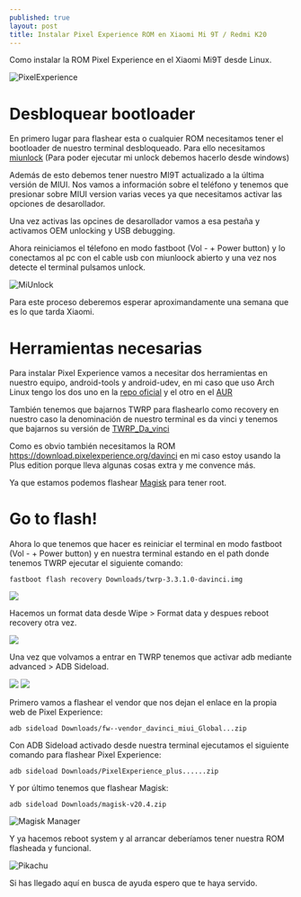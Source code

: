 ```yaml
---
published: true
layout: post
title: Instalar Pixel Experience ROM en Xiaomi Mi 9T / Redmi K20
---
```


Como instalar la ROM Pixel Experience en el Xiaomi Mi9T desde Linux.

![PixelExperience](https://clubtech.es/wp-content/uploads/2020/01/PixelExperience.jpg)

# Desbloquear bootloader

En primero lugar para flashear esta o cualquier ROM necesitamos tener el bootloader de nuestro terminal desbloqueado. Para ello necesitamos [miunlock](https://en.miui.com/unlock/download_en.html) (Para poder ejecutar mi unlock debemos hacerlo desde windows)

Además de esto debemos tener nuestro MI9T actualizado a la última versión de MIUI. Nos vamos a información sobre el teléfono y tenemos que presionar sobre MIUI version varias veces ya que necesitamos activar las opciones de desarollador.

Una vez activas las opcines de desarollador vamos a esa pestaña y activamos OEM unlocking y USB debugging.

Ahora reiniciamos el télefono en modo fastboot (Vol - + Power button) y lo conectamos al pc con el cable usb con miunloock abierto y una vez nos detecte el terminal pulsamos unlock.

![MiUnlock](https://www.xiaomiadictos.com/wp-content/uploads/2019/03/desbloquear-bootloader-xiaomi-sin-esperar-garantia-tutorial-11.jpg)

Para este proceso deberemos esperar aproximandamente una semana que es lo que tarda Xiaomi.

# Herramientas necesarias

Para instalar Pixel Experience vamos a necesitar dos herramientas en nuestro equipo, android-tools y android-udev, en mi caso que uso Arch Linux tengo los dos uno en la [repo oficial](https://www.archlinux.org/packages/) y el otro en el [AUR](https://aur.archlinux.org/)

También tenemos que bajarnos TWRP para flashearlo como recovery en nuestro caso la denominación de nuestro terminal es da vinci y tenemos que bajarnos su versión de [TWRP_Da_vinci](https://dl.twrp.me/davinci/)

Como es obvio también necesitamos la ROM https://download.pixelexperience.org/davinci en mi caso estoy usando la Plus edition porque lleva algunas cosas extra y me convence más.

Ya que estamos podemos flashear [Magisk](https://github.com/topjohnwu/Magisk/releases) para tener root.

# Go to flash!

Ahora lo que tenemos que hacer es reiniciar el terminal en modo fastboot (Vol - + Power button) y en nuestra terminal estando en el path donde tenemos TWRP ejecutar el siguiente comando:

```
fastboot flash recovery Downloads/twrp-3.3.1.0-davinci.img
```
![](https://raw.githubusercontent.com/Crstian19/crstian19.github.io/master/_posts/PixelExp/Format%20Data.jpg)

Hacemos un format data desde Wipe > Format data y despues reboot recovery otra vez.

![](https://raw.githubusercontent.com/Crstian19/crstian19.github.io/master/_posts/PixelExp/Format%20Data.jpg)

Una vez que volvamos a entrar en TWRP tenemos que activar adb mediante advanced > ADB Sideload.

![](https://raw.githubusercontent.com/Crstian19/crstian19.github.io/master/_posts/PixelExp/Sideload.jpg) ![](https://raw.githubusercontent.com/Crstian19/crstian19.github.io/master/_posts/PixelExp/Sideloadwork.jpg)

Primero vamos a flashear el vendor que nos dejan el enlace en la propia web de Pixel Experience:

```
adb sideload Downloads/fw--vendor_davinci_miui_Global...zip
```

Con ADB Sideload activado desde nuestra terminal ejecutamos el siguiente comando para flashear Pixel Experience:

```
adb sideload Downloads/PixelExperience_plus......zip
```

Y por último tenemos que flashear Magisk:

```
adb sideload Downloads/magisk-v20.4.zip
```

![Magisk Manager](https://raw.githubusercontent.com/topjohnwu/Magisk/master/docs/images/logo.png)

Y ya hacemos reboot system y al arrancar deberíamos tener nuestra ROM flasheada y funcional.

![Pikachu](https://pa1.narvii.com/6716/90d02da274abd2414b80bc4c27303d511e88cb32_hq.gif)

Si has llegado aquí en busca de ayuda espero que te haya servido.
